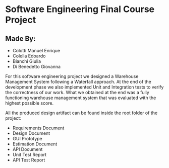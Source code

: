 # Software Engineering Final Course Project
## Made By:
- Colotti Manuel Enrique
- Colella Edoardo
- Bianchi Giulia
- Di Benedetto Giovanna

For this software engineering project we designed a Warehouse Management System following a Waterfall approach.
At the end of the development phase we also implemented Unit and Integration tests to verify the correctness of our work.
What we obtained at the end was a fully functioning warehouse management system that was evaluated with the highest possible score.

All the produced design artifact can be found inside the root folder of the project:

- Requirements Document
- Design Document
- GUI Prototype
- Estimation Document
- API Document
- Unit Test Report
- API Test Report
